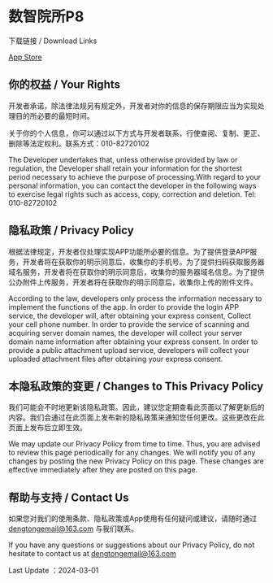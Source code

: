 # 数智院所P8

下载链接 / Download Links

[App Store](https://apps.apple.com/us/app/%E6%95%B0%E6%99%BA%E9%99%A2%E6%89%80p8/id6478200285)

## 你的权益 / Your Rights
开发者承诺，除法律法规另有规定外，开发者对你的信息的保存期限应当为实现处理目的所必要的最短时间。

关于你的个人信息，你可以通过以下方式与开发者联系，行使查阅、复制、更正、删除等法定权利。联系方式：010-82720102

The Developer undertakes that, unless otherwise provided by law or regulation, the Developer shall retain your information for the shortest period necessary to achieve the purpose of processing.With regard to your personal information, you can contact the developer in the following ways to exercise legal rights such as access, copy, correction and deletion. Tel: 010-82720102

## 隐私政策 / Privacy Policy
根据法律规定，开发者仅处理实现APP功能所必要的信息。为了提供登录APP服务，开发者将在获取你的明示同意后，收集你的手机号。为了提供扫码获取服务器域名服务，开发者将在获取你的明示同意后，收集你的服务器域名信息。为了提供公办附件上传服务，开发者将在获取你的明示同意后，收集你上传的附件文件。

According to the law, developers only process the information necessary to implement the functions of the app. In order to provide the login APP service, the developer will, after obtaining your express consent, Collect your cell phone number. In order to provide the service of scanning and acquiring server domain names, the developer will collect your server domain name information after obtaining your express consent. In order to provide a public attachment upload service, developers will collect your uploaded attachment files after obtaining your express consent.

## 本隐私政策的变更 / Changes to This Privacy Policy

我们可能会不时地更新该隐私政策。因此，建议您定期查看此页面以了解更新后的内容。我们会通过在此页面上发布新的隐私政策来通知您任何更改。这些更改在此页面上发布后立即生效。

We may update our Privacy Policy from time to time. Thus, you are advised to review this page periodically for any changes. We will notify you of any changes by posting the new Privacy Policy on this page. These changes are effective immediately after they are posted on this page.

## 帮助与支持 / Contact Us

如果您对我们的使用条款、隐私政策或App使用有任何疑问或建议，请随时通过 dengtongemail@163.com 与我们联系。

If you have any questions or suggestions about our Privacy Policy, do not hesitate to contact us at dengtongemail@163.com

Last Update ：2024-03-01
